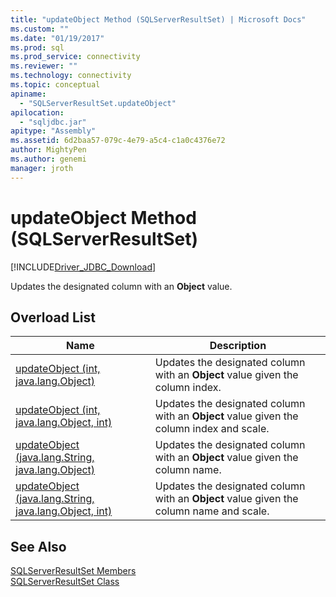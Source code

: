 ```yaml
---
title: "updateObject Method (SQLServerResultSet) | Microsoft Docs"
ms.custom: ""
ms.date: "01/19/2017"
ms.prod: sql
ms.prod_service: connectivity
ms.reviewer: ""
ms.technology: connectivity
ms.topic: conceptual
apiname: 
  - "SQLServerResultSet.updateObject"
apilocation: 
  - "sqljdbc.jar"
apitype: "Assembly"
ms.assetid: 6d2baa57-079c-4e79-a5c4-c1a0c4376e72
author: MightyPen
ms.author: genemi
manager: jroth
---
```

# updateObject Method (SQLServerResultSet)
[!INCLUDE[Driver_JDBC_Download](../../../includes/driver_jdbc_download.md)]

  Updates the designated column with an **Object** value.  
  
## Overload List  
  
|Name|Description|  
|----------|-----------------|  
|[updateObject (int, java.lang.Object)](../../../connect/jdbc/reference/updateobject-method-int-java-lang-object.md)|Updates the designated column with an **Object** value given the column index.|  
|[updateObject (int, java.lang.Object, int)](../../../connect/jdbc/reference/updateobject-method-int-java-lang-object-int.md)|Updates the designated column with an **Object** value given the column index and scale.|  
|[updateObject (java.lang.String, java.lang.Object)](../../../connect/jdbc/reference/updateobject-method-java-lang-string-java-lang-object.md)|Updates the designated column with an **Object** value given the column name.|  
|[updateObject (java.lang.String, java.lang.Object, int)](../../../connect/jdbc/reference/updateobject-method-java-lang-string-java-lang-object-int.md)|Updates the designated column with an **Object** value given the column name and scale.|  
  
## See Also  
 [SQLServerResultSet Members](../../../connect/jdbc/reference/sqlserverresultset-members.md)   
 [SQLServerResultSet Class](../../../connect/jdbc/reference/sqlserverresultset-class.md)  
  
  
